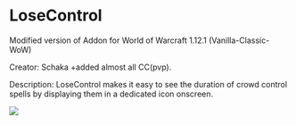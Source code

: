 # LoseControl
Modified version of Addon for World of Warcraft 1.12.1 (Vanilla-Classic-WoW)

Сreator: Schaka
+added almost all CC(pvp).

Description:
LoseControl makes it easy to see the duration of crowd control spells by displaying them in a dedicated icon onscreen.

![](http://cdn-wow.mmoui.com/preview/pvw20393.jpg)
